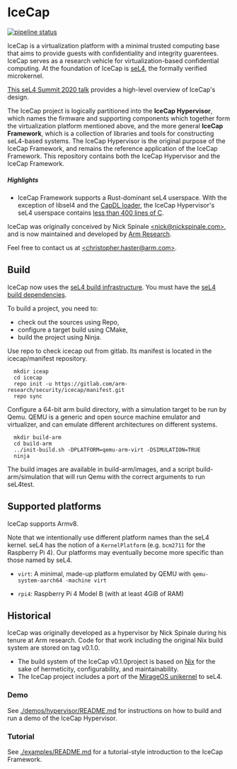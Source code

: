 # IceCap

[![pipeline status](https://gitlab.com/arm-research/security/icecap/icecap/badges/main/pipeline.svg)](https://gitlab.com/arm-research/security/icecap/icecap/-/commits/main)

IceCap is a virtualization platform with a minimal trusted computing base that
aims to provide guests with confidentiality and integrity guarentees. IceCap
serves as a research vehicle for virtualization-based confidential computing.
At the foundation of IceCap is [seL4](https://sel4.systems/), the formally
verified microkernel.

[This seL4 Summit 2020 talk](https://nickspinale.com/talks/sel4-summit-2020.html)
provides a high-level overview of IceCap's design.

The IceCap project is logically partitioned into the **IceCap Hypervisor**,
which names the firmware and supporting components which together form the
virtualization platform mentioned above, and the more general **IceCap
Framework**, which is a collection of libraries and tools for constructing
seL4-based systems.  The IceCap Hypervisor is the original purpose of the IceCap
Framework, and remains the reference application of the IceCap Framework. This
repository contains both the IceCap Hypervisor and the IceCap Framework.

##### Highlights

- IceCap Framework supports a Rust-dominant seL4 userspace. With the exception
  of libsel4 and the [CapDL
  loader](https://dl.acm.org/doi/pdf/10.1145/1851276.1851284), the IceCap
  Hypervisor's seL4 userspace contains [less than 400 lines of
  C](./src/c/icecap-runtime).


IceCap was originally conceived by Nick Spinale [&lt;nick@nickspinale.com&gt;](mailto:nick@nickspinale.com),
and is now maintained and developed by [Arm Research](https://developer.arm.com/solutions/research/research-publications).

Feel free to contact us at [&lt;christopher.haster@arm.com&gt;](mailto:christopher.haster@arm.com).

## Build

IceCap now uses the [seL4 build infrastructure](https://docs.sel4.systems/projects/buildsystem/).
You must have the [seL4 build dependencies](https://docs.sel4.systems/HostDependencies).

To build a project, you need to:
- check out the sources using Repo,
- configure a target build using CMake,
- build the project using Ninja.

Use repo to check icecap out from gitlab. Its manifest is located in the icecap/manifest repository.
```
  mkdir iceap
  cd icecap
  repo init -u https://gitlab.com/arm-research/security/icecap/manifest.git
  repo sync
```

Configure a 64-bit arm build directory, with a simulation target to be run by Qemu. QEMU is a generic and open source machine emulator and virtualizer, and can emulate different architectures on different systems.
```
  mkdir build-arm
  cd build-arm 
  ../init-build.sh -DPLATFORM=qemu-arm-virt -DSIMULATION=TRUE 
  ninja
```

The build images are available in build-arm/images, and a script build-arm/simulation that will run Qemu with the correct arguments to run seL4test.

## Supported platforms

IceCap supports Armv8.

Note that we intentionally use different platform names than the seL4 kernel.
seL4 has the notion of a `KernelPlatform` (e.g. `bcm2711` for the Raspberry Pi
4). Our platforms may eventually become more specific than those named by seL4.

- `virt`: A minimal, made-up platform emulated by QEMU with `qemu-system-aarch64 -machine virt`

- `rpi4`: Raspberry Pi 4 Model B (with at least 4GiB of RAM)

## Historical

IceCap was originally developed as a hypervisor by Nick Spinale during his tenure at
Arm research.  Code for that work including the original Nix build system are stored
on tag v0.1.0.

- The build system of the IceCap v0.1.0project is based on [Nix](https://nixos.org/manual/nix/stable/)
  for the sake of hermeticity, configurability, and maintainability.
- The IceCap project includes a port of the [MirageOS unikernel](https://mirage.io/) to seL4.

### Demo

See [./demos/hypervisor/README.md](./demos/hypervisor) for instructions on how
to build and run a demo of the IceCap Hypervisor.

### Tutorial

See [./examples/README.md](./examples) for a tutorial-style introduction to the
IceCap Framework.

